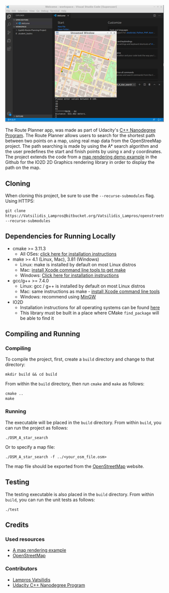 ![picture](map1.png)


The Route Planner app, was made as part of Udacity's [C++ Nanodegree Program](https://www.udacity.com/course/c-plus-plus-nanodegree--nd213). The Route Planner allows users to search for the shortest path between two points on a map, using real map data from the OpenStreeMap project. 
The path searching is made by using the A* search algorithm and the user predefines the start and finish points by using x and y coordinates. 
The project extends the code from a [map rendering demo example](https://github.com/cpp-io2d/P0267_RefImpl/tree/master/P0267_RefImpl/Samples/maps) in the Github
for the IO2D 2D Graphics rendering library in order to display the path on the map.


## Cloning

When cloning this project, be sure to use the `--recurse-submodules` flag. Using HTTPS:
```
git clone https://Vatsilidis_Lampros@bitbucket.org/Vatsilidis_Lampros/openstreetmap_route_planner.git --recurse-submodules
```


## Dependencies for Running Locally
* cmake >= 3.11.3
  * All OSes: [click here for installation instructions](https://cmake.org/install/)
* make >= 4.1 (Linux, Mac), 3.81 (Windows)
  * Linux: make is installed by default on most Linux distros
  * Mac: [install Xcode command line tools to get make](https://developer.apple.com/xcode/features/)
  * Windows: [Click here for installation instructions](http://gnuwin32.sourceforge.net/packages/make.htm)
* gcc/g++ >= 7.4.0
  * Linux: gcc / g++ is installed by default on most Linux distros
  * Mac: same instructions as make - [install Xcode command line tools](https://developer.apple.com/xcode/features/)
  * Windows: recommend using [MinGW](http://www.mingw.org/)
* IO2D
  * Installation instructions for all operating systems can be found [here](https://github.com/cpp-io2d/P0267_RefImpl/blob/master/BUILDING.md)
  * This library must be built in a place where CMake `find_package` will be able to find it

## Compiling and Running

### Compiling
To compile the project, first, create a `build` directory and change to that directory:
```
mkdir build && cd build
```
From within the `build` directory, then run `cmake` and `make` as follows:
```
cmake ..
make
```
### Running
The executable will be placed in the `build` directory. From within `build`, you can run the project as follows:
```
./OSM_A_star_search
```
Or to specify a map file:
```
./OSM_A_star_search -f ../<your_osm_file.osm>
```
The map file should be exported from the [OpenStreetMap](https://www.openstreetmap.org/) website.

## Testing

The testing executable is also placed in the `build` directory. From within `build`, you can run the unit tests as follows:
```
./test
```

## Credits
### Used resources
* [A map rendering example](https://github.com/cpp-io2d/P0267_RefImpl/tree/master/P0267_RefImpl/Samples/maps)	
* [OpenStreetMap](https://wiki.openstreetmap.org/wiki/Main_Page)

### Contributors
* [Lampros Vatsilidis](https://www.linkedin.com/in/lampros-vatsilidis-5666ba128/)
* [Udacity C++ Nanodegree Program](https://www.udacity.com/course/c-plus-plus-nanodegree--nd213) 
